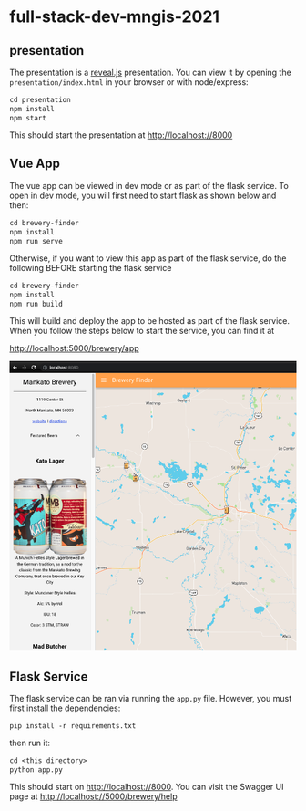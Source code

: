 # full-stack-dev-mngis-2021

## presentation

The presentation is a [reveal.js]() presentation.  You can view it by opening the `presentation/index.html` in your browser or with node/express:

```
cd presentation
npm install
npm start
```

This should start the presentation at [http://localhost://8000](http://localhost://8000)

## Vue App

The vue app can be viewed in dev mode or as part of the flask service.  To open in dev mode, you will first need to start flask as shown below and then:

```
cd brewery-finder
npm install
npm run serve
```

Otherwise, if you want to view this app as part of the flask service, do the following BEFORE starting the flask service

```
cd brewery-finder
npm install
npm run build
```

This will build and deploy the app to be hosted as part of the flask service.  When you follow the steps below to start the service, you can find it at

[http://localhost:5000/brewery/app](http://localhost:5000/brewery/app)

![app](/resources/app.png)

## Flask Service

The flask service can be ran via running the `app.py` file.  However, you must first install the dependencies:

```
pip install -r requirements.txt
```

then run it:
```
cd <this directory>
python app.py
```

This should start on [http://localhost://8000](http://localhost://5000).  You can visit the Swagger UI page at [http://localhost://5000/brewery/help](http://localhost://5000/brewery/help)